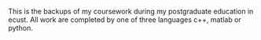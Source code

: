This is the backups of my coursework during my postgraduate education in ecust.
All work are completed by one of three languages c++, matlab or python.